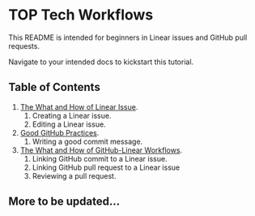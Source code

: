 # TOP Tech Workflows

This README is intended for beginners in Linear issues and GitHub pull requests.

Navigate to your intended docs to kickstart this tutorial.

## Table of Contents
1. [The What and How of Linear Issue](https://yong-zaii.github.io/Linear-Guide/docs/Linear-Issue).
   1. Creating a Linear issue.
   2. Editing a Linear issue.
2. [Good GitHub Practices](https://yong-zaii.github.io/Linear-Guide/docs/GitHub-Practices).
   1. Writing a good commit message.
3. [The What and How of GitHub-Linear Workflows](https://yong-zaii.github.io/Linear-Guide/docs/GitHub-Linear).
   1. Linking GitHub commit to a Linear issue.
   2. Linking GitHub pull request to a Linear issue
   3. Reviewing a pull request.


## More to be updated...
